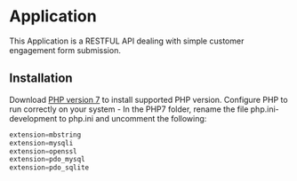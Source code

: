 # Application

This Application is a RESTFUL API dealing with simple customer engagement form submission.

## Installation

Download  [PHP version 7](https://windows.php.net/download/) to install supported PHP version.
Configure PHP to run correctly on your system - In the PHP7 folder, rename the file php.ini-development to php.ini and uncomment the following:

```python
extension=mbstring
extension=mysqli
extension=openssl
extension=pdo_mysql
extension=pdo_sqlite
```
